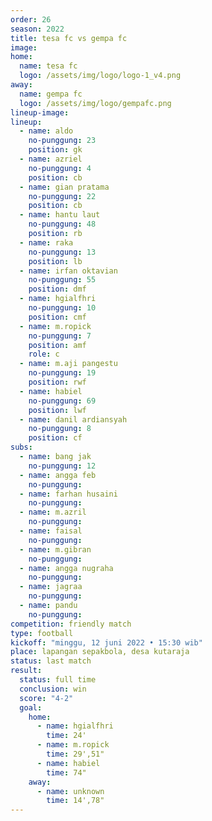 ```yaml
---
order: 26
season: 2022
title: tesa fc vs gempa fc
image: 
home:
  name: tesa fc
  logo: /assets/img/logo/logo-1_v4.png
away:
  name: gempa fc
  logo: /assets/img/logo/gempafc.png
lineup-image:
lineup:
  - name: aldo
    no-punggung: 23
    position: gk
  - name: azriel
    no-punggung: 4
    position: cb
  - name: gian pratama
    no-punggung: 22
    position: cb
  - name: hantu laut
    no-punggung: 48
    position: rb
  - name: raka
    no-punggung: 13
    position: lb
  - name: irfan oktavian
    no-punggung: 55
    position: dmf
  - name: hgialfhri
    no-punggung: 10
    position: cmf
  - name: m.ropick
    no-punggung: 7
    position: amf
    role: c
  - name: m.aji pangestu
    no-punggung: 19
    position: rwf
  - name: habiel
    no-punggung: 69
    position: lwf
  - name: danil ardiansyah
    no-punggung: 8
    position: cf
subs:
  - name: bang jak
    no-punggung: 12
  - name: angga feb
    no-punggung: 
  - name: farhan husaini
    no-punggung:
  - name: m.azril
    no-punggung: 
  - name: faisal
    no-punggung: 
  - name: m.gibran
    no-punggung:
  - name: angga nugraha
    no-punggung: 
  - name: jagraa
    no-punggung: 
  - name: pandu
    no-punggung: 
competition: friendly match
type: football
kickoff: "minggu, 12 juni 2022 • 15:30 wib"
place: lapangan sepakbola, desa kutaraja
status: last match
result: 
  status: full time
  conclusion: win
  score: "4-2"
  goal: 
    home:
      - name: hgialfhri
        time: 24'
      - name: m.ropick
        time: 29',51"
      - name: habiel
        time: 74"
    away:
      - name: unknown
        time: 14',78"
---
```

